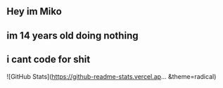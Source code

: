 ## Hey im Miko 
## im 14 years old doing nothing
## i cant code for shit

![GitHub Stats](https://github-readme-stats.vercel.ap... &theme=radical)
